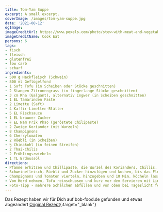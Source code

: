 ```yaml
---
title: Tom-Yam Suppe
excerpt: A small excerpt.
coverImage: /images/tom-yam-suppe.jpg
date: '2021-08-12'
ogImage:
imageCreditUrl: https://www.pexels.com/photo/stew-with-meat-and-vegetables-placed-in-white-ceramic-bowl-772518/
imageCreditName: Cook Eat
persons: 6
tags:
- fisch
- fleisch
- glutenfrei
- low carb
- scharf
ingredients:
- 500 g Hackfleisch (Schwein)
- 800 ml Geflügelfond
- 1 Soft Tofu (in Scheiben oder Stücke geschnitten)
- 2 Stangen Zitronengrass (in fingerlange Stücke geschnitten)
- 3 cm Kha (Galgant), alternativ Ingwer (in Scheiben geschnitten)
- 1 EL Tamarinden Paste
- 2 Limette (Saft)
- 4 Kaffir-Limetten-Blätter
- 5 EL Fischsauce
- 1 EL brauner Zucker
- ½ EL Nam Prik Phao (geröstete Chilipaste)
- 2 Zweige Koriander (mit Wurzeln)
- 8 Champignons
- 6 Cherrytomaten
- 2 Rüebli (in Scheiben)
- ½ Chinakohl (in feinen Streifen)
- 2 Thai-Chilis
- 2 Frühlingszwiebeln
- 1 TL Erdnussöl
directions:
- Pfanne erhitzen und Chillipaste, die Wurzel des Korianders, Chillis, Kha, Zitronengrass, Kaffirblätter blitz-kurz mit etwas Erdnussöl anbraten und direkt mit der Tamarindensauce, Fischsauce und dann dem Geflügelfont ablöschen.
- Schweinefleisch, Rüebli und Zucker hinzufügen und kochen, bis das Fleisch ganz durch ist.
- Champignons und Tomaten vierteln, hinzugeben und 10 Min. köcheln lassen.
- Vom Herd nehmen, Tofu reinschupsen und kurz vor dem Servieren mit Limettensaft abschmecken und Korianderblättern garnieren.
- Foto-Tipp - mehrere Schälchen abfüllen und von oben bei Tageslicht fotografieren.
---
```

Das Rezept haben wir für Dich auf bob-food.de gefunden und etwas abgeändert [Original Rezept](https://bob-food.de/rezept/tom-yam-gung/){:target="_blank"}